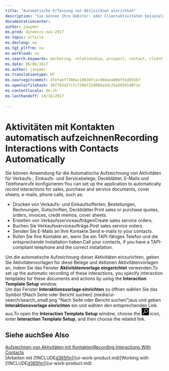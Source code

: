 ```yaml
---
title: "Automatische Erfassung von Aktivitäten einrichten"
description: "Sie können Ihre Debitor- oder Clientaktivitäten beispielsweise Verkaufs-, Einkaufs- und Servicebelege oder Telefongespräche automatisch speichern."
documentationcenter: 
author: jswymer
ms.prod: dynamics-nav-2017
ms.topic: article
ms.devlang: na
ms.tgt_pltfrm: na
ms.workload: na
ms.search.keywords: marketing, relationship, prospect, contact, client, customer
ms.date: 06/06/2017
ms.author: jswymer
ms.translationtype: HT
ms.sourcegitcommit: 4fefaef7380ac10836fcac404eea006f55d8556f
ms.openlocfilehash: 36f783d27cfc7306f15d086a3dc25a56591d0f1e
ms.contentlocale: de-ch
ms.lasthandoff: 10/16/2017

---
```

# <a name="recording-interactions-with-contacts-automatically"></a><span data-ttu-id="7f2c3-103">Aktivitäten mit Kontakten automatisch aufzeichnen</span><span class="sxs-lookup"><span data-stu-id="7f2c3-103">Recording Interactions with Contacts Automatically</span></span>
<span data-ttu-id="7f2c3-104">Sie können Anwendung für die Automatische Aufzeichnung von Aktivitäten für Verkaufs-, Einkaufs- und Servicebelege, Deckblätter, E-Mails und Telefonanrufe konfigurieren:</span><span class="sxs-lookup"><span data-stu-id="7f2c3-104">You can set up the application to automatically record interactions for sales, purchase and service documents, cover sheets, e-mails, phone calls, such as:</span></span>

* <span data-ttu-id="7f2c3-105">Drucken von Verkaufs- und Einkaufsofferten, Bestellungen, Rechnungen, Gutschriften, Deckblätter.</span><span class="sxs-lookup"><span data-stu-id="7f2c3-105">Print sales or purchase quotes, orders, invoices, credit memos, cover sheets.</span></span>
* <span data-ttu-id="7f2c3-106">Erstellen von Verkaufsserviceaufträgen</span><span class="sxs-lookup"><span data-stu-id="7f2c3-106">Create sales service orders.</span></span>
* <span data-ttu-id="7f2c3-107">Buchen Sie Verkaufsserviceaufträge.</span><span class="sxs-lookup"><span data-stu-id="7f2c3-107">Post sales service orders.</span></span>
* <span data-ttu-id="7f2c3-108">Senden Sie E-Mails an Ihre Kontakte.</span><span class="sxs-lookup"><span data-stu-id="7f2c3-108">Send e-mails to your contacts.</span></span>
* <span data-ttu-id="7f2c3-109">Rufen Sie Ihre Kontakte an, wenn Sie ein TAPI-fähiges Telefon und die entsprechende Installation haben.</span><span class="sxs-lookup"><span data-stu-id="7f2c3-109">Call your contacts, if you have a TAPI-compliant telephone and the correct installation.</span></span>

<span data-ttu-id="7f2c3-110">Um die automatische Aufzeichnung dieser Aktivitäten einzurichten, geben Sie Aktivitätenvorlagen für diese Belege und Aktionen Aktivitätenvorlagen an, indem Sie das Fenster **Aktivitätenvorlage eingerichtet** verwenden.</span><span class="sxs-lookup"><span data-stu-id="7f2c3-110">To set up the automatic recording of these interactions, you specify interaction templates for these documents and actions by using the **Interaction Template Setup** window.</span></span>  
<span data-ttu-id="7f2c3-111">Um das Fenster **Interaktionsvorlage einrichten** zu öffnen wählen Sie das Symbol ![Nach Seite oder Bericht suchen] (media/ui-search/search_small.png "Nach Seite oder Bericht suchen")aus und geben **Interaktionsvorlage einrichten** ein und wählen den entsprechenden Link aus.</span><span class="sxs-lookup"><span data-stu-id="7f2c3-111">To open the **Interaction Template Setup** window, choose the ![Search for Page or Report](media/ui-search/search_small.png "Search for Page or Report icon") icon, enter **Interaction Template Setup**, and then choose the related link.</span></span>

## <a name="see-also"></a><span data-ttu-id="7f2c3-112">Siehe auch</span><span class="sxs-lookup"><span data-stu-id="7f2c3-112">See Also</span></span>
[<span data-ttu-id="7f2c3-113">Aufzeichnen von Aktivitäten mit Kontakten</span><span class="sxs-lookup"><span data-stu-id="7f2c3-113">Recording Interactions With Contacts</span></span>](marketing-interactions.md)  
<span data-ttu-id="7f2c3-114">[Arbeiten mit [!INCLUDE[d365fin](includes/d365fin_md.md)]](ui-work-product.md)</span><span class="sxs-lookup"><span data-stu-id="7f2c3-114">[Working with [!INCLUDE[d365fin](includes/d365fin_md.md)]](ui-work-product.md)</span></span>  

